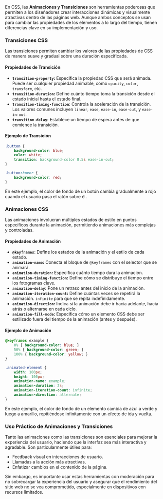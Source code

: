 En CSS, las **Animaciones y Transiciones** son herramientas poderosas que permiten a los diseñadores crear interacciones dinámicas y visualmente atractivas dentro de las páginas web. Aunque ambos conceptos se usan para cambiar las propiedades de los elementos a lo largo del tiempo, tienen diferencias clave en su implementación y uso.

### **Transiciones CSS**

Las transiciones permiten cambiar los valores de las propiedades de CSS de manera suave y gradual sobre una duración especificada.

#### **Propiedades de Transición**

- **`transition-property`:** Especifica la propiedad CSS que será animada. Puede ser cualquier propiedad animable, como `opacity`, `color`, `transform`, etc.
- **`transition-duration`:** Define cuánto tiempo toma la transición desde el estado inicial hasta el estado final.
- **`transition-timing-function`:** Controla la aceleración de la transición. Los valores comunes incluyen `linear`, `ease`, `ease-in`, `ease-out`, y `ease-in-out`.
- **`transition-delay`:** Establece un tiempo de espera antes de que comience la transición.

#### **Ejemplo de Transición**
```css
.button {
    background-color: blue;
    color: white;
    transition: background-color 0.5s ease-in-out;
}

.button:hover {
    background-color: red;
}
```
En este ejemplo, el color de fondo de un botón cambia gradualmente a rojo cuando el usuario pasa el ratón sobre él.

### **Animaciones CSS**

Las animaciones involucran múltiples estados de estilo en puntos específicos durante la animación, permitiendo animaciones más complejas y controladas.

#### **Propiedades de Animación**

- **`@keyframes`:** Define los estados de la animación y el estilo de cada estado.
- **`animation-name`:** Conecta el bloque de `@keyframes` con el selector que se animará.
- **`animation-duration`:** Especifica cuánto tiempo dura la animación.
- **`animation-timing-function`:** Define cómo se distribuye el tiempo entre los fotogramas clave.
- **`animation-delay`:** Pone un retraso antes del inicio de la animación.
- **`animation-iteration-count`:** Define cuántas veces se repetirá la animación. `infinite` para que se repita indefinidamente.
- **`animation-direction`:** Indica si la animación debe ir hacia adelante, hacia atrás o alternarse en cada ciclo.
- **`animation-fill-mode`:** Especifica cómo un elemento CSS debe ser estilizado fuera del tiempo de la animación (antes y después).

#### **Ejemplo de Animación**
```css
@keyframes example {
    0% { background-color: blue; }
    50% { background-color: green; }
    100% { background-color: yellow; }
}

.animated-element {
    width: 100px;
    height: 100px;
    animation-name: example;
    animation-duration: 2s;
    animation-iteration-count: infinite;
    animation-direction: alternate;
}
```
En este ejemplo, el color de fondo de un elemento cambia de azul a verde y luego a amarillo, repitiéndose infinitamente con un efecto de ida y vuelta.

### **Uso Práctico de Animaciones y Transiciones**

Tanto las animaciones como las transiciones son esenciales para mejorar la experiencia del usuario, haciendo que la interfaz sea más interactiva y agradable. Son particularmente útiles para:
- Feedback visual en interacciones de usuario.
- Llamadas a la acción más atractivas.
- Enfatizar cambios en el contenido de la página.

Sin embargo, es importante usar estas herramientas con moderación para no sobrecargar la experiencia del usuario y asegurar que el rendimiento del sitio web no se vea comprometido, especialmente en dispositivos con recursos limitados.